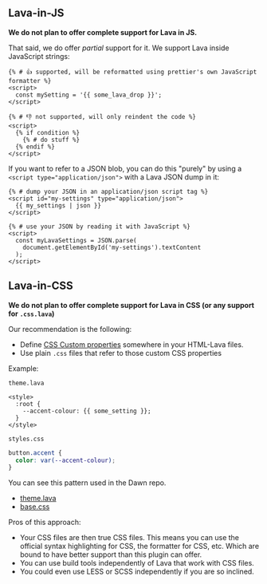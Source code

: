 ## Lava-in-JS

**We do not plan to offer complete support for Lava in JS.**

That said, we do offer _partial_ support for it. We support Lava inside JavaScript strings:

```lava
{% # 👍 supported, will be reformatted using prettier's own JavaScript formatter %}
<script>
  const mySetting = '{{ some_lava_drop }}';
</script>

{% # 👎 not supported, will only reindent the code %}
<script>
  {% if condition %}
    {% # do stuff %}
  {% endif %}
</script>
```

If you want to refer to a JSON blob, you can do this "purely" by using a `<script type="application/json">` with a Lava JSON dump in it:

```lava
{% # dump your JSON in an application/json script tag %}
<script id="my-settings" type="application/json">
  {{ my_settings | json }}
</script>

{% # use your JSON by reading it with JavaScript %}
<script> 
  const myLavaSettings = JSON.parse(
    document.getElementById('my-settings').textContent
  );
</script>
```

## Lava-in-CSS

**We do not plan to offer complete support for Lava in CSS (or any support for `.css.lava`)**

Our recommendation is the following:
- Define [CSS Custom properties](https://developer.mozilla.org/en-US/docs/Web/CSS/--*) somewhere in your HTML-Lava files.
- Use plain `.css` files that refer to those custom CSS properties

Example:

`theme.lava`
```lava
<style>
  :root {
    --accent-colour: {{ some_setting }};
  }
</style>
```

`styles.css`
```css
button.accent {
  color: var(--accent-colour);
}
```

You can see this pattern used in the Dawn repo. 
- [theme.lava](https://github.com/Shopify/dawn/blob/main/layout/theme.lava#L48-L184)
- [base.css](https://github.com/Shopify/dawn/blob/main/assets/base.css#L3-L14)

Pros of this approach:
- Your CSS files are then true CSS files. This means you can use the official syntax highlighting for CSS, the formatter for CSS, etc. Which are bound to have better support than this plugin can offer. 
- You can use build tools independently of Lava that work with CSS files.
- You could even use LESS or SCSS independently if you are so inclined.
